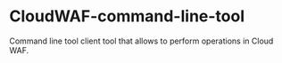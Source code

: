 # CloudWAF-command-line-tool
Command line tool client tool that allows to perform operations in Cloud WAF.
